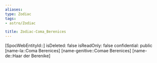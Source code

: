 ```yaml
---
aliases: 
type: Zodiac
tags:
- astro/Zodiac

title: Zodiac-Coma_Berenices
---
```

[SpocWebEntityId::]
isDeleted: false
isReadOnly: false
confidential: public
[name-la::Coma Berenices]
[name-genitive::Comae Berenices]
[name-de::Haar der Berenike]


